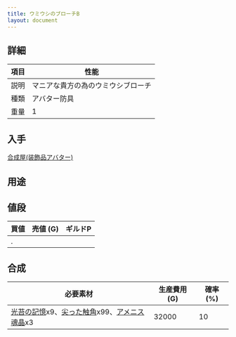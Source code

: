 ```yaml
---
title: ウミウシのブローチB
layout: document
---
```

## 詳細

|項目|性能|
|---|---|
|説明|マニアな貴方の為のウミウシブローチ|
|種類|アバター防具|
|重量|1|

## 入手

[合成屋(装飾品アバター)](合成屋(装飾品アバター))

## 用途

## 値段

|買値|売値 (G)|ギルドP|
|---|---|---|
|.|||

## 合成

|必要素材|生産費用 (G)|確率 (%)|
|---|---|---|
|[光苔の記憶](光苔の記憶)x9、[尖った触角](尖った触角)x99、[アメニス魂晶](アメニス魂晶)x3|32000|10|
